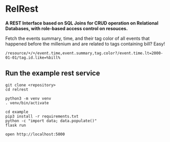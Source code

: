 RelRest
=
**A REST Interface based on SQL Joins for CRUD operation on Relational Databases,
with role-based access control on resouces.**

Fetch the events summary, time, and their tag color
of all events that happened before the millenium and are related to tags containing bill?
Easy!
```
/resource/+/+/event.time,event.summary,tag.color?/event.time.lt=2000-01-01/tag.id.like=%bill%
```

Run the example rest service
-
```
git clone <repository>
cd relrest

python3 -m venv venv
. venv/bin/activate

cd example
pip3 install -r requirements.txt
python -c "import data; data.populate()"
flask run

open http://localhost:5000
```
